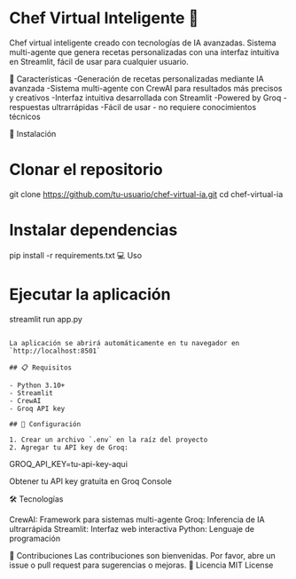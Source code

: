 # Chef Virtual Inteligente 🍳

Chef virtual inteligente creado con tecnologías de IA avanzadas. Sistema multi-agente que genera recetas personalizadas con una interfaz intuitiva en Streamlit, fácil de usar para cualquier usuario.

🌟 Características
-Generación de recetas personalizadas mediante IA avanzada
-Sistema multi-agente con CrewAI para resultados más precisos y creativos
-Interfaz intuitiva desarrollada con Streamlit
-Powered by Groq - respuestas ultrarrápidas
-Fácil de usar - no requiere conocimientos técnicos

🚀 Instalación
# Clonar el repositorio
git clone https://github.com/tu-usuario/chef-virtual-ia.git
cd chef-virtual-ia

# Instalar dependencias
pip install -r requirements.txt
💻 Uso
# Ejecutar la aplicación
streamlit run app.py
```

La aplicación se abrirá automáticamente en tu navegador en `http://localhost:8501`

## 📋 Requisitos

- Python 3.10+
- Streamlit
- CrewAI
- Groq API key

## 🔧 Configuración

1. Crear un archivo `.env` en la raíz del proyecto
2. Agregar tu API key de Groq:
```
GROQ_API_KEY=tu-api-key-aqui

Obtener tu API key gratuita en Groq Console

🛠️ Tecnologías

CrewAI: Framework para sistemas multi-agente
Groq: Inferencia de IA ultrarrápida
Streamlit: Interfaz web interactiva
Python: Lenguaje de programación

🤝 Contribuciones
Las contribuciones son bienvenidas. Por favor, abre un issue o pull request para sugerencias o mejoras.
📄 Licencia
MIT License
